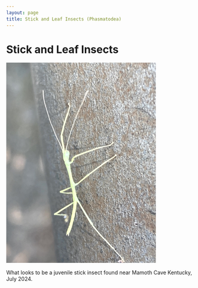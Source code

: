 ```yaml
---
layout: page
title: Stick and Leaf Insects (Phasmatodea)
---
```


# Stick and Leaf Insects

<img src="/assets/images/Phasmatodea/Juvenile Stick Insect.jpg" alt="Imperial Moth" width="400"/>

What looks to be a juvenile stick insect found near Mamoth Cave Kentucky, July 2024.